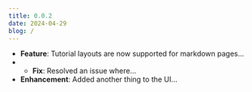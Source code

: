 ```yaml
---
title: 0.0.2
date: 2024-04-29
blog: /
---
```


- **Feature**: Tutorial layouts are now supported for markdown pages...
- - **Fix**: Resolved an issue where...
- **Enhancement**: Added another thing to the UI...